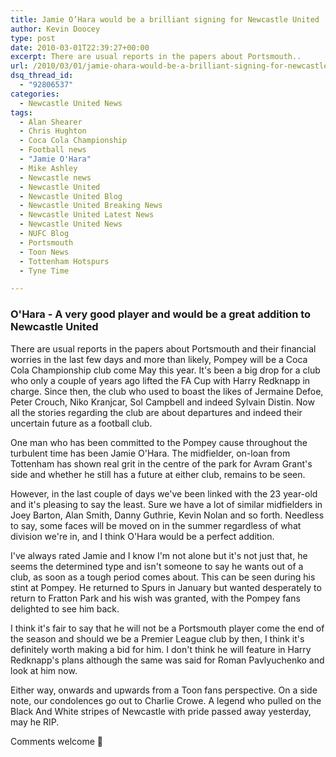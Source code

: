 ```yaml
---
title: Jamie O’Hara would be a brilliant signing for Newcastle United
author: Kevin Doocey
type: post
date: 2010-03-01T22:39:27+00:00
excerpt: There are usual reports in the papers about Portsmouth..
url: /2010/03/01/jamie-ohara-would-be-a-brilliant-signing-for-newcastle-united/
dsq_thread_id:
  - "92806537"
categories:
  - Newcastle United News
tags:
  - Alan Shearer
  - Chris Hughton
  - Coca Cola Championship
  - Football news
  - "Jamie O'Hara"
  - Mike Ashley
  - Newcastle news
  - Newcastle United
  - Newcastle United Blog
  - Newcastle United Breaking News
  - Newcastle United Latest News
  - Newcastle United News
  - NUFC Blog
  - Portsmouth
  - Toon News
  - Tottenham Hotspurs
  - Tyne Time

---
```

### O'Hara - A very good player and would be a great addition to Newcastle United

There are usual reports in the papers about Portsmouth and their financial worries in the last few days and more than likely, Pompey will be a Coca Cola Championship club come May this year. It's been a big drop for a club who only a couple of years ago lifted the FA Cup with Harry Redknapp in charge. Since then, the club who used to boast the likes of Jermaine Defoe, Peter  Crouch, Niko Kranjcar, Sol Campbell and indeed Sylvain Distin. Now all the stories regarding the club are about departures and indeed their uncertain future as a football club.

One man who has been committed to the Pompey cause throughout the turbulent time has been Jamie O'Hara. The midfielder, on-loan from Tottenham has shown real grit in the centre of the park for Avram Grant's side and whether he still has a future at either club, remains to be seen.

However, in the last couple of days we've been linked with the 23 year-old and it's pleasing to say the least. Sure we have a lot of similar midfielders in Joey Barton, Alan Smith, Danny Guthrie, Kevin Nolan and so forth. Needless to say, some faces will be moved on in the summer regardless of what division we're in, and I think O'Hara would be a perfect addition.

I've always rated Jamie and I know I'm not alone but it's not just that, he seems the determined type and isn't someone to say he wants out of a club, as soon as a tough period comes about. This can be seen during his stint at Pompey. He returned to Spurs in January but wanted desperately to return to Fratton Park and his wish was granted, with the Pompey fans delighted to see him back.

I think it's fair to say that he will not be a Portsmouth player come the end of the season and should we be a Premier League club by then, I think it's definitely worth making a bid for him. I don't think he will feature in Harry Redknapp's plans although the same was said for Roman Pavlyuchenko and look at him now.

Either way, onwards and upwards from a Toon fans perspective. On a side note, our condolences go out to Charlie Crowe. A legend who pulled on the Black And White stripes of Newcastle with pride passed away yesterday, may he RIP.

Comments welcome 🙂
